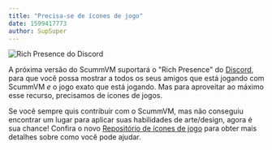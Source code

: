 ```yaml
---
title: "Precisa-se de ícones de jogo"
date: 1599417773
author: SupSuper
---
```


![Rich Presence do Discord](/data/news/20200906.png)

A próxima versão do ScummVM suportará o "Rich Presence" do [Discord](https://discord.gg/5D8yTtF), para que você possa mostrar a todos os seus amigos que está jogando com ScummVM <i>e</i> o jogo exato que está jogando. Mas para aproveitar ao máximo esse recurso, precisamos de ícones de jogos.

Se você sempre quis contribuir com o ScummVM, mas não conseguiu encontrar um lugar para aplicar suas habilidades de arte/design, agora é sua chance! Confira o novo [Repositório de ícones de jogo](https://github.com/scummvm/scummvm-icons/) para obter mais detalhes sobre como você pode ajudar.
